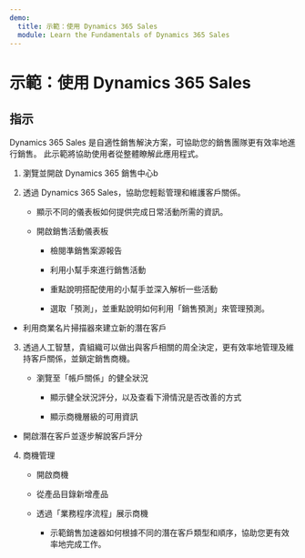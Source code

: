 ```yaml
---
demo:
  title: 示範：使用 Dynamics 365 Sales
  module: Learn the Fundamentals of Dynamics 365 Sales
---
```


# 示範：使用 Dynamics 365 Sales

## 指示

Dynamics 365 Sales 是自適性銷售解決方案，可協助您的銷售團隊更有效率地進行銷售。 此示範將協助使用者從整體瞭解此應用程式。 

1. 瀏覽並開啟 Dynamics 365 銷售中心b

2. 透過 Dynamics 365 Sales，協助您輕鬆管理和維護客戶關係。

    - 顯示不同的儀表板如何提供完成日常活動所需的資訊。 

    - 開啟銷售活動儀表板

        - 檢閱準銷售案源報告 

        - 利用小幫手來進行銷售活動

        - 重點說明搭配使用的小幫手並深入解析一些活動

        - 選取「預測」，並重點說明如何利用「銷售預測」來管理預測。 

- 利用商業名片掃描器來建立新的潛在客戶

3. 透過人工智慧，貴組織可以做出與客戶相關的周全決定，更有效率地管理及維持客戶關係，並鎖定銷售商機。 

    - 瀏覽至「帳戶關係」的健全狀況

        - 顯示健全狀況評分，以及查看下滑情況是否改善的方式

        - 顯示商機層級的可用資訊

- 開啟潛在客戶並逐步解說客戶評分

4. 商機管理

    - 開啟商機 

    - 從產品目錄新增產品

    - 透過「業務程序流程」展示商機

        - 示範銷售加速器如何根據不同的潛在客戶類型和順序，協助您更有效率地完成工作。 
